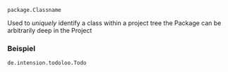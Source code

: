 ```
package.Classname
```
Used to _uniquely_ identify a class within a project tree
the Package can be arbitrarily deep in the Project

### Beispiel
```
de.intension.todoloo.Todo
```